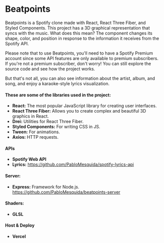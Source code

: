 # Beatpoints

Beatpoints is a Spotify clone made with React, React Three Fiber, and Styled Components. This project has a 3D graphical representation that syncs with the music. What does this mean? The component changes its shape, color, and position in response to the information it receives from the Spotify API.

Please note that to use Beatpoints, you'll need to have a Spotify Premium account since some API features are only available to premium subscribers. If you're not a premium subscriber, don't worry! You can still explore the source code and see how the project works.

But that's not all, you can also see information about the artist, album, and song, and enjoy a karaoke-style lyrics visualization.

#### These are some of the libraries used in the project:
- **React:** The most popular JavaScript library for creating user interfaces.
- **React Three Fiber:** Allows you to create complex and beautiful 3D graphics in React.
- **Drei:** Utilities for React Three Fiber.
- **Styled Components:** For writing CSS in JS.
- **Tween:** For animations.
- **Axios:** HTTP requests.

#### APIs
- **Spotify Web API**
- **Lyrics:** https://github.com/PabloMesquida/spotify-lyrics-api

#### Server:
- **Express:** Framework for Node.js. https://github.com/PabloMesquida/beatpoints-server

#### Shaders:
- **GLSL**

#### Host & Deploy
- **Vercel**
